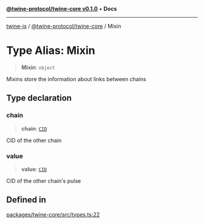 [**@twine-protocol/twine-core v0.1.0**](../index.md) • **Docs**

***

[twine-js](../../../index.md) / [@twine-protocol/twine-core](../index.md) / Mixin

# Type Alias: Mixin

> **Mixin**: `object`

Mixins store the information about links between chains

## Type declaration

### chain

> **chain**: [`CID`](../classes/CID.md)

CID of the other chain

### value

> **value**: [`CID`](../classes/CID.md)

CID of the other chain's pulse

## Defined in

[packages/twine-core/src/types.ts:22](https://github.com/twine-protocol/twine-js/blob/fb5041c7a2da4a796f653066248604ca1c5dccc6/packages/twine-core/src/types.ts#L22)
